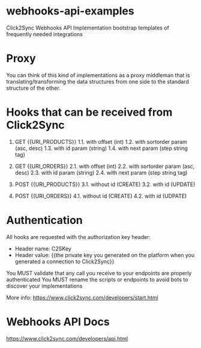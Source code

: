 # webhooks-api-examples
Click2Sync Webhooks API Implementation bootstrap templates of frequently needed integrations

# Proxy
You can think of this kind of implementations as a proxy middleman that is translating/transforming the data structures from one side to the standard structure of the other.

# Hooks that can be received from Click2Sync

1. GET {{URI_PRODUCTS}}
    1.1. with offset (int)
    1.2. with sortorder param (asc, desc)
    1.3. with id param (string)
    1.4. with next param (step string tag)

2. GET {{URI_ORDERS}}
    2.1. with offset (int)
    2.2. with sortorder param (asc, desc)
    2.3. with id param (string)
    2.4. with next param (step string tag)

3. POST {{URI_PRODUCTS}}
    3.1. without id (CREATE)
    3.2. with id (UPDATE)

4. POST {{URI_ORDERS}}
    4.1. without id (CREATE)
    4.2. with id (UDPATE)

# Authentication

All hooks are requested with the authorization key header:

* Header name: C2SKey
* Header value: {{the private key you generated on the platform when you generated a connection to Click2Sync}}

You MUST validate that any call you receive to your endpoints are properly authenticated
You MUST rename the scripts or endpoints to avoid bots to discover your implementations

More info:
https://www.click2sync.com/developers/start.html

# Webhooks API Docs

https://www.click2sync.com/developers/api.html
